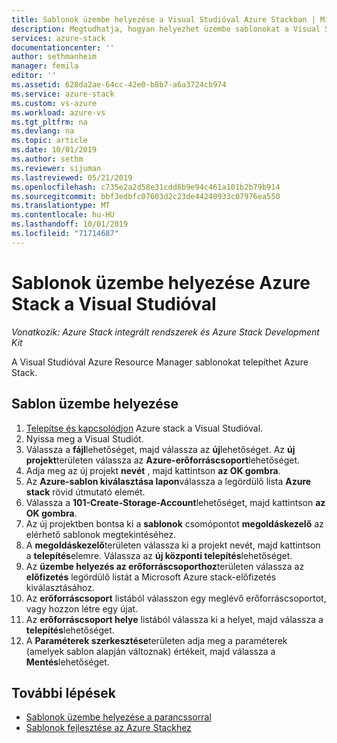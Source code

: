 ```yaml
---
title: Sablonok üzembe helyezése a Visual Studióval Azure Stackban | Microsoft Docs
description: Megtudhatja, hogyan helyezhet üzembe sablonokat a Visual Studióval Azure Stackban.
services: azure-stack
documentationcenter: ''
author: sethmanheim
manager: femila
editor: ''
ms.assetid: 628da2ae-64cc-42e0-b8b7-a6a3724cb974
ms.service: azure-stack
ms.custom: vs-azure
ms.workload: azure-vs
ms.tgt_pltfrm: na
ms.devlang: na
ms.topic: article
ms.date: 10/01/2019
ms.author: sethm
ms.reviewer: sijuman
ms.lastreviewed: 05/21/2019
ms.openlocfilehash: c735e2a2d58e31cdd6b9e94c461a101b2b79b914
ms.sourcegitcommit: bbf3edbfc07603d2c23de44240933c07976ea550
ms.translationtype: MT
ms.contentlocale: hu-HU
ms.lasthandoff: 10/01/2019
ms.locfileid: "71714687"
---
```

# <a name="deploy-templates-in-azure-stack-using-visual-studio"></a>Sablonok üzembe helyezése Azure Stack a Visual Studióval

*Vonatkozik: Azure Stack integrált rendszerek és Azure Stack Development Kit*

A Visual Studióval Azure Resource Manager sablonokat telepíthet Azure Stack.

## <a name="to-deploy-a-template"></a>Sablon üzembe helyezése

1. [Telepítse és kapcsolódjon](azure-stack-install-visual-studio.md) Azure stack a Visual Studióval.
2. Nyissa meg a Visual Studiót.
3. Válassza a **fájl**lehetőséget, majd válassza az **új**lehetőséget. Az **új projekt**területen válassza az **Azure-erőforráscsoport**lehetőséget.
4. Adja meg az új projekt **nevét** , majd kattintson **az OK gombra**.
5. Az **Azure-sablon kiválasztása lapon**válassza a legördülő lista **Azure stack** rövid útmutató elemét.
6. Válassza a **101-Create-Storage-Account**lehetőséget, majd kattintson **az OK gombra**.
7. Az új projektben bontsa ki a **sablonok** csomópontot **megoldáskezelő** az elérhető sablonok megtekintéséhez.
8. A **megoldáskezelő**területen válassza ki a projekt nevét, majd kattintson a **telepítés**elemre. Válassza az **új központi telepítés**lehetőséget.
9. Az **üzembe helyezés az erőforráscsoporthoz**területen válassza az **előfizetés** legördülő listát a Microsoft Azure stack-előfizetés kiválasztásához.
10. Az **erőforráscsoport** listából válasszon egy meglévő erőforráscsoportot, vagy hozzon létre egy újat.
11. Az **erőforráscsoport helye** listából válassza ki a helyet, majd válassza a **telepítés**lehetőséget.
12. A **Paraméterek szerkesztése**területen adja meg a paraméterek (amelyek sablon alapján változnak) értékeit, majd válassza a **Mentés**lehetőséget.

## <a name="next-steps"></a>További lépések

* [Sablonok üzembe helyezése a parancssorral](azure-stack-deploy-template-command-line.md)
* [Sablonok fejlesztése az Azure Stackhez](azure-stack-develop-templates.md)
